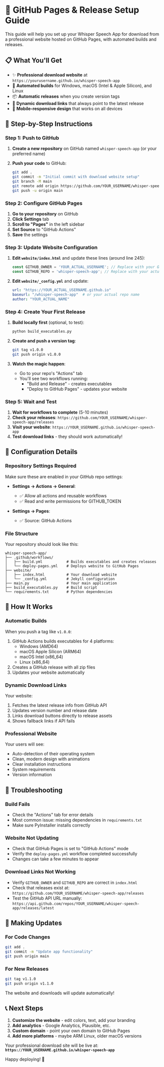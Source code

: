 # 🚀 GitHub Pages & Release Setup Guide

This guide will help you set up your Whisper Speech App for download from a professional website hosted on GitHub Pages, with automated builds and releases.

## 📋 What You'll Get

- ✨ **Professional download website** at `https://yourusername.github.io/whisper-speech-app`
- 🤖 **Automated builds** for Windows, macOS (Intel & Apple Silicon), and Linux
- 📦 **Automatic releases** when you create version tags
- 🔗 **Dynamic download links** that always point to the latest release
- 📱 **Mobile-responsive design** that works on all devices

## 🎯 Step-by-Step Instructions

### Step 1: Push to GitHub

1. **Create a new repository** on GitHub named `whisper-speech-app` (or your preferred name)

2. **Push your code** to GitHub:
   ```bash
   git add .
   git commit -m "Initial commit with download website setup"
   git branch -M main
   git remote add origin https://github.com/YOUR_USERNAME/whisper-speech-app.git
   git push -u origin main
   ```

### Step 2: Configure GitHub Pages

1. **Go to your repository** on GitHub
2. **Click Settings** tab
3. **Scroll to "Pages"** in the left sidebar
4. **Set Source** to "GitHub Actions"
5. **Save** the settings

### Step 3: Update Website Configuration

1. **Edit `website/index.html`** and update these lines (around line 245):
   ```javascript
   const GITHUB_OWNER = 'YOUR_ACTUAL_USERNAME'; // Replace with your GitHub username
   const GITHUB_REPO = 'whisper-speech-app'; // Replace with your actual repo name
   ```

2. **Edit `website/_config.yml`** and update:
   ```yaml
   url: "https://YOUR_ACTUAL_USERNAME.github.io"
   baseurl: "/whisper-speech-app"  # or your actual repo name
   author: "YOUR_ACTUAL_NAME"
   ```

### Step 4: Create Your First Release

1. **Build locally first** (optional, to test):
   ```bash
   python build_executables.py
   ```

2. **Create and push a version tag**:
   ```bash
   git tag v1.0.0
   git push origin v1.0.0
   ```

3. **Watch the magic happen**:
   - Go to your repo's "Actions" tab
   - You'll see two workflows running:
     - "Build and Release" - creates executables
     - "Deploy to GitHub Pages" - updates your website

### Step 5: Wait and Test

1. **Wait for workflows to complete** (5-10 minutes)
2. **Check your releases**: `https://github.com/YOUR_USERNAME/whisper-speech-app/releases`
3. **Visit your website**: `https://YOUR_USERNAME.github.io/whisper-speech-app`
4. **Test download links** - they should work automatically!

## 🔧 Configuration Details

### Repository Settings Required

Make sure these are enabled in your GitHub repo settings:

- **Settings → Actions → General**:
  - ✅ Allow all actions and reusable workflows
  - ✅ Read and write permissions for GITHUB_TOKEN

- **Settings → Pages**:
  - ✅ Source: GitHub Actions

### File Structure

Your repository should look like this:
```
whisper-speech-app/
├── .github/workflows/
│   ├── build.yml           # Builds executables and creates releases
│   └── deploy-pages.yml    # Deploys website to GitHub Pages
├── website/
│   ├── index.html          # Your download website
│   └── _config.yml         # Jekyll configuration
├── main.py                 # Your main application
├── build_executables.py    # Build script
└── requirements.txt        # Python dependencies
```

## 🎉 How It Works

### Automatic Builds
When you push a tag like `v1.0.0`:
1. GitHub Actions builds executables for 4 platforms:
   - Windows (AMD64)
   - macOS Apple Silicon (ARM64)
   - macOS Intel (x86_64)
   - Linux (x86_64)
2. Creates a GitHub release with all zip files
3. Updates your website automatically

### Dynamic Download Links
Your website:
1. Fetches the latest release info from GitHub API
2. Updates version number and release date
3. Links download buttons directly to release assets
4. Shows fallback links if API fails

### Professional Website
Your users will see:
- Auto-detection of their operating system
- Clean, modern design with animations
- Clear installation instructions
- System requirements
- Version information

## 🐛 Troubleshooting

### Build Fails
- Check the "Actions" tab for error details
- Most common issue: missing dependencies in `requirements.txt`
- Make sure PyInstaller installs correctly

### Website Not Updating
- Check that GitHub Pages is set to "GitHub Actions" mode
- Verify the `deploy-pages.yml` workflow completed successfully
- Changes can take a few minutes to appear

### Download Links Not Working
- Verify `GITHUB_OWNER` and `GITHUB_REPO` are correct in `index.html`
- Check that releases exist at: `https://github.com/YOUR_USERNAME/whisper-speech-app/releases`
- Test the GitHub API URL manually: `https://api.github.com/repos/YOUR_USERNAME/whisper-speech-app/releases/latest`

## 🚀 Making Updates

### For Code Changes
```bash
git add .
git commit -m "Update app functionality"
git push origin main
```

### For New Releases
```bash
git tag v1.1.0
git push origin v1.1.0
```

The website and downloads will update automatically!

## 📞 Next Steps

1. **Customize the website** - edit colors, text, add your branding
2. **Add analytics** - Google Analytics, Plausible, etc.
3. **Custom domain** - point your own domain to GitHub Pages
4. **Add more platforms** - maybe ARM Linux, older macOS versions

Your professional download site will be live at:
**`https://YOUR_USERNAME.github.io/whisper-speech-app`**

Happy deploying! 🎉
